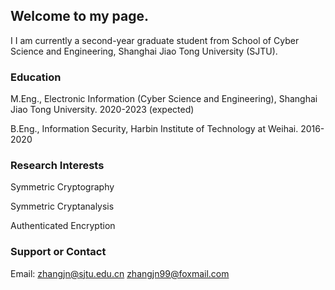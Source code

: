 ## Welcome to my page.
I I am currently a second-year graduate student from School of Cyber Science and Engineering, Shanghai Jiao Tong University (SJTU).

### Education

M.Eng., Electronic Information (Cyber Science and Engineering), Shanghai Jiao Tong University. 2020-2023 (expected) 

B.Eng., Information Security, Harbin Institute of Technology at Weihai. 2016-2020


### Research Interests

Symmetric Cryptography

Symmetric Cryptanalysis

Authenticated Encryption

### Support or Contact

Email: zhangjn@sjtu.edu.cn  zhangjn99@foxmail.com
